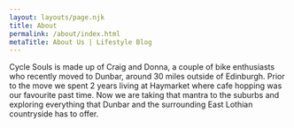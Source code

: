 ```yaml
---
layout: layouts/page.njk
title: About
permalink: /about/index.html
metaTitle: About Us | Lifestyle Blog
---
```

Cycle Souls is made up of Craig and Donna, a couple of bike enthusiasts who recently moved to Dunbar, around 30 miles outside of Edinburgh. Prior to the move we spent 2 years living at Haymarket where cafe hopping was our favourite past time. Now we are taking that mantra to the suburbs and exploring everything that Dunbar and the surrounding East Lothian countryside has to offer.